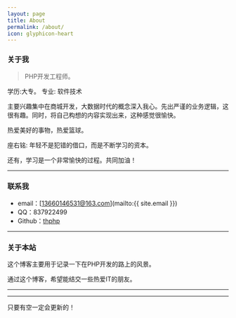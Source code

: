 ```yaml
---
layout: page
title: About
permalink: /about/
icon: glyphicon-heart
---
```


### 关于我

> PHP开发工程师。   

学历:大专。      专业: 软件技术   

主要兴趣集中在商城开发，大数据时代的概念深入我心。先出严谨的业务逻辑，这很有趣。同时，将自己构想的内容实现出来，这种感觉很愉快。   

热爱美好的事物，热爱篮球。

座右铭: 年轻不是犯错的借口，而是不断学习的资本。   

还有，学习是一个非常愉快的过程。共同加油！   

---

### 联系我

* email：[13660146531@163.com](mailto:{{ site.email }})
* QQ：837922499
* Github：[thphp](https://github.com/thphp)

---

### 关于本站   

这个博客主要用于记录一下在PHP开发的路上的风景。

<!-- 2015.5.25 | 
2015.4.24 | 
2015.4.14  |  
2015.4.8      |  
2015.3	       |  
2015.2	       |  
2015.1	       |  
2014.12	       |  
2014.11         |    
2014.5          | -->  

通过这个博客，希望能结交一些热爱IT的朋友。  

---

<!-- #### 友情链接

[羡辙杂俎](http://zhangwenli.com/blog) \| [Anotherhome](https://www.anotherhome.net) \| [Reverland](http://reverland.org/) \| [ZhiLi](http://lizhipower.github.io/) \| [Simmer](http://simmer-jun.github.io/) \| [awthink](http://awthink.net/) \| [Aralic](http://aralic.github.io/)

Comment below to exchange link with me. -->  

---

只要有空一定会更新的！